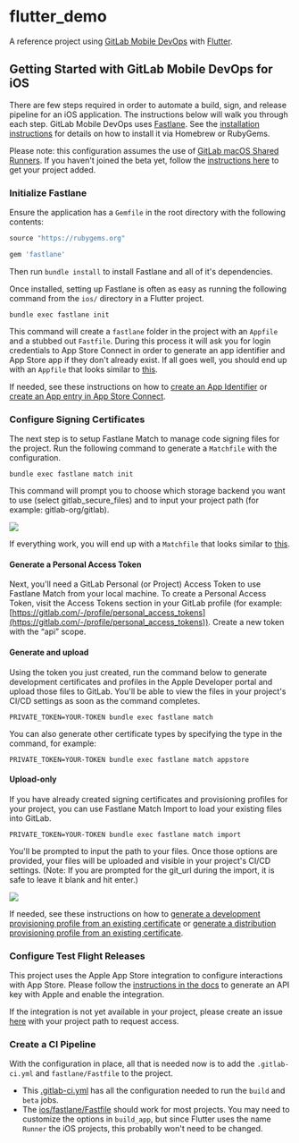 # flutter_demo

A reference project using [GitLab Mobile DevOps](https://about.gitlab.com/handbook/engineering/incubation/mobile-devops/) with [Flutter](https://flutter.dev/).

## Getting Started with GitLab Mobile DevOps for iOS

There are few steps required in order to automate a build, sign, and release pipeline for an iOS application. The instructions below will walk you through each step. GitLab Mobile DevOps uses [Fastlane](http://fastlane.tools/). See the [installation instructions](https://docs.fastlane.tools/getting-started/ios/setup/) for details on how to install it via Homebrew or RubyGems. 

Please note: this configuration assumes the use of [GitLab macOS Shared Runners](https://docs.gitlab.com/ee/ci/runners/saas/macos_saas_runner.html). If you haven't joined the beta yet, follow the [instructions here](https://gitlab.com/gitlab-com/runner-saas-macos-access-requests/-/issues/new) to get your project added.

### Initialize Fastlane

Ensure the application has a `Gemfile` in the root directory with the following contents:

```ruby
source "https://rubygems.org"

gem 'fastlane'
```

Then run `bundle install` to install Fastlane and all of it's dependencies.

Once installed, setting up Fastlane is often as easy as running the following command from the `ios/` directory in a Flutter project.

```
bundle exec fastlane init
```

This command will create a `fastlane` folder in the project with an `Appfile` and a stubbed out `Fastfile`. During this process it will ask you for login credentials to App Store Connect in order to generate an app identifier and App Store app if they don't already exist. If all goes well, you should end up with an `Appfile` that looks similar to [this](https://gitlab.com/gitlab-org/incubation-engineering/mobile-devops/demo-projects/flutter-demo/-/blob/master/ios/fastlane/Appfile).

If needed, see these instructions on how to [create an App Identifier](https://about.gitlab.com/handbook/engineering/incubation/mobile-devops/guides.html#how-to-create-an-app-identifier-in-the-apple-developer-portal) or [create an App entry in App Store Connect](https://about.gitlab.com/handbook/engineering/incubation/mobile-devops/guides.html#how-to-create-an-app-entry-in-app-store-connect).

### Configure Signing Certificates

The next step is to setup Fastlane Match to manage code signing files for the project. Run the following command to generate a `Matchfile` with the configuration.

```
bundle exec fastlane match init
```

This command will prompt you to choose which storage backend you want to use (select gitlab_secure_files) and to input your project path (for example: gitlab-org/gitlab). 

![](https://about.gitlab.com/images/blogimages/2022-09-19-mobile-devops-with-gitlab-part-3-code-signing-for-ios-with-gitlab-and-fastlane/match-init.png)

If everything work, you will end up with a `Matchfile` that looks similar to [this](https://gitlab.com/gitlab-org/incubation-engineering/mobile-devops/demo-projects/flutter-demo/-/blob/master/ios/fastlane/Matchfile).

#### Generate a Personal Access Token

Next, you'll need a GitLab Personal (or Project) Access Token to use Fastlane Match from your local machine. To create a Personal Access Token, visit the Access Tokens section in your GitLab profile (for example: [https://gitlab.com/-/profile/personal_access_tokens](https://gitlab.com/-/profile/personal_access_tokens)). Create a new token with the “api” scope.

#### Generate and upload

Using the token you just created, run the command below to generate development certificates and profiles in the Apple Developer portal and upload those files to GitLab. You'll be able to view the files in your project's CI/CD settings as soon as the command completes.

```
PRIVATE_TOKEN=YOUR-TOKEN bundle exec fastlane match 
```

You can also generate other certificate types by specifying the type in the command, for example:

```
PRIVATE_TOKEN=YOUR-TOKEN bundle exec fastlane match appstore
```

#### Upload-only

If you have already created signing certificates and provisioning profiles for your project, you can use Fastlane Match Import to load your existing files into GitLab. 

```
PRIVATE_TOKEN=YOUR-TOKEN bundle exec fastlane match import
```
You'll be prompted to input the path to your files. Once those options are provided, your files will be uploaded and visible in your project's CI/CD settings. (Note: If you are prompted for the git_url during the import, it is safe to leave it blank and hit enter.)

![](https://about.gitlab.com/images/blogimages/2022-09-19-mobile-devops-with-gitlab-part-3-code-signing-for-ios-with-gitlab-and-fastlane/match-import.png)

If needed, see these instructions on how to [generate a development provisioning profile from an existing certificate](https://about.gitlab.com/handbook/engineering/incubation/mobile-devops/guides.html#how-to-generate-a-development-provisioning-profile-from-an-existing-certificate) or [generate a distribution provisioning profile from an existing certificate](https://about.gitlab.com/handbook/engineering/incubation/mobile-devops/guides.html#how-to-generate-a-distribution-provisioning-profile-from-an-existing-certificate).

### Configure Test Flight Releases

This project uses the Apple App Store integration to configure interactions with App Store. Please follow the [instructions in the docs](https://docs.gitlab.com/ee/user/project/integrations/apple_app_store.html) to generate an API key with Apple and enable the integration. 

If the integration is not yet available in your project, please create an issue [here](https://gitlab.com/gitlab-org/incubation-engineering/mobile-devops/feedback/-/issues/new?issuable_template=feature_request) with your project path to request access.

### Create a CI Pipeline

With the configuration in place, all that is needed now is to add the `.gitlab-ci.yml` and `fastlane/Fastfile` to the project.

* This [.gitlab-ci.yml](https://gitlab.com/gitlab-org/incubation-engineering/mobile-devops/demo-projects/flutter-demo/-/blob/master/.gitlab-ci.yml) has all the configuration needed to run the `build` and `beta` jobs.
* The [ios/fastlane/Fastfile](https://gitlab.com/gitlab-org/incubation-engineering/mobile-devops/demo-projects/flutter-demo/-/blob/master/ios/fastlane/Fastfile) should work for most projects. You may need to customize the options in `build_app`, but since Flutter uses the name `Runner` the iOS projects, this probablly won't need to be changed.

